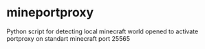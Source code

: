 # mineportproxy
Python script for detecting local minecraft world opened to activate portproxy on standart minecraft port 25565
